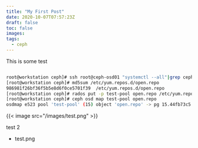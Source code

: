 ```yaml
---
title: "My First Post"
date: 2020-10-07T07:57:23Z
draft: false
toc: false
images:
tags:
  - ceph
---
```


This is some test


```bash

root@workstation ceph]# ssh root@ceph-osd01 "systemctl --all"|grep ceph-osd|awk '{print $1}'|xargs ssh root@ceph-osd01 systemctl start
[root@workstation ceph]# md5sum /etc/yum.repos.d/open.repo
986981f26bf36f5b5e8d6f0ce5701f39  /etc/yum.repos.d/open.repo
[root@workstation ceph]# rados put -p test-pool open.repo /etc/yum.repos.d/open.repo
[root@workstation ceph]# ceph osd map test-pool open.repo
osdmap e523 pool 'test-pool' (15) object 'open.repo' -> pg 15.44fb73c5 (15.5) -> up ([5,1], p5) acting ([5,1], p5)

```


{{< image src="/images/test.png" >}}



test 2

* test.png


